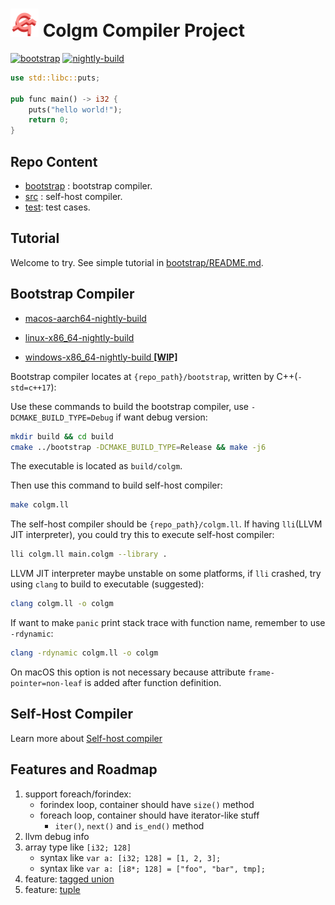 # <img src="doc/colgm.svg" height="45px"/> Colgm Compiler Project

[![bootstrap](https://github.com/colgm/colgm/actions/workflows/ci.yml/badge.svg)](https://github.com/colgm/colgm/actions/workflows/ci.yml)
[![nightly-build](https://github.com/colgm/colgm/actions/workflows/release.yml/badge.svg)](https://github.com/colgm/colgm/actions/workflows/release.yml)

```rust
use std::libc::puts;

pub func main() -> i32 {
    puts("hello world!");
    return 0;
}
```

## Repo Content

- [bootstrap](./bootstrap/README.md) : bootstrap compiler.
- [src](./src/README.md) : self-host compiler.
- [test](./test): test cases.

## Tutorial

Welcome to try. See simple tutorial in [bootstrap/README.md](./bootstrap/README.md).

## Bootstrap Compiler

- [macos-aarch64-nightly-build](https://github.com/colgm/colgm/releases/tag/macOS_nightly)

- [linux-x86_64-nightly-build](https://github.com/colgm/colgm/releases/tag/linux_nightly)

- [windows-x86_64-nightly-build __[WIP]__](https://github.com/colgm/colgm/releases/tag/windows_nightly)

Bootstrap compiler locates at `{repo_path}/bootstrap`, written by C++(`-std=c++17`):

Use these commands to build the bootstrap compiler, use `-DCMAKE_BUILD_TYPE=Debug` if want debug version:

```sh
mkdir build && cd build
cmake ../bootstrap -DCMAKE_BUILD_TYPE=Release && make -j6
```

The executable is located as `build/colgm`.

Then use this command to build self-host compiler:

```sh
make colgm.ll
```

The self-host compiler should be `{repo_path}/colgm.ll`.
If having `lli`(LLVM JIT interpreter), you could try this to
execute self-host compiler:

```sh
lli colgm.ll main.colgm --library .
```

LLVM JIT interpreter maybe unstable on some platforms,
if `lli` crashed, try using `clang` to build to executable
(suggested):

```sh
clang colgm.ll -o colgm
```

If want to make `panic` print stack trace with function name, remember to use `-rdynamic`:

```sh
clang -rdynamic colgm.ll -o colgm
```

On macOS this option is not necessary because attribute
`frame-pointer=non-leaf` is added after function definition.

## Self-Host Compiler

Learn more about [Self-host compiler](./src/README.md)

## Features and Roadmap

1. support foreach/forindex:
    - forindex loop, container should have `size()` method
    - foreach loop, container should have iterator-like stuff
        - `iter()`, `next()` and `is_end()` method
2. llvm debug info
3. array type like `[i32; 128]`
    - syntax like `var a: [i32; 128] = [1, 2, 3];`
    - syntax like `var a: [i8*; 128] = ["foo", "bar", tmp];`
4. feature: [tagged union](./doc/spec/tagged_union.md)
5. feature: [tuple](./doc/spec/tuple.md)
